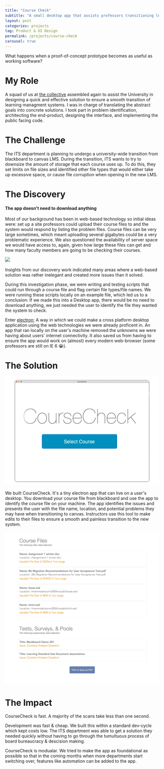 ```yaml
---
title: "Course Check"
subtitle: "A small desktop app that assists professors transitioning learning managment systems"
layout: post
categories: projects
tag: Product & UI Design
permalink: /projects/course-check
carousel: true
---
```


What happens when a proof-of-concept prototype becomes as useful as working software? 

# My Role

A squad of us at <a href="http://collectivelymade.com" target="_blank">the collective</a> assembled again to assist the University in designing a quick and effective solution to ensure a smooth transition of learning managment systems. I was in charge of translating the abstract goals into concrete solutions. I took part in problem identification, architecting the end-product, designing the interface, and implementing the public facing code.

# The Challenge

The ITS department is planning to undergo a university-wide transition from blackboard to canvas LMS. During the transition, ITS wants to try to downsize the amount of storage that each course uses up. To do this, they set limits on file sizes and identified other file types that would either take up excessive space, or cause file corruption when opening in the new LMS.

# The Discovery

#### The app doesn't need to download anything

Most of our background has been in web-based technology so initial ideas were: set up a site professors could upload their course files to and the system would respond by listing the problem files. Course files can be very large sometimes, which meant uploading several gigabytes could be a very problematic experience. We also questioned the availability of server space we would have access to, again, given how large these files can get and how many faculty members are going to be checking their courses. 

<div class="carousel-single">
    <div>
        <img class="carousel-images" src="../img/work/coursecheck-sketch.png">
    </div>
</div>

Insights from our discovery work indicated many areas where a web-based solution was rather inelegant and created more issues than it solved.

During this investigation phase, we were writing and testing scripts that could run through a course file and flag certain file types/file names. We were running these scripts locally on an example file, which led us to a conclusion: If we made this into a Desktop app, there would be no need to download anything, we just needed the user to identify the file they wanted the system to check. 

Enter <a href="electron.atom.io" target="_blank">electron</a>; A way in which we could make a cross platform desktop application using the web technologies we were already proficent in. An app that ran locally on the user's machine removed the unknowns we were having about users' internet connectivity. It also saved us from having to ensure the app would work on (almost) every modern web-browser (some professors are still on IE 6 😭). 

# The Solution

<img src="/img/work/CourseCheck.png" />

We built CourseCheck. It's a tiny electron app that can live on a user's desktop. You download your course file from blackboard and use the app to identify the course file on your machine. The app identifies the issues and presents the user with the file name, location, and potential problems they may have when transitioning to canvas. Instructors use this tool to make edits to their files to ensure a smooth and painless transition to the new system.

<img src="/img/work/CourseCheck2.png" />

# The Impact

CourseCheck is fast. A majority of the scans take less than one second. 

Development was fast & cheap. We built this within a standard dev-cycle which kept costs low. The ITS department was able to get a solution they needed quickly without having to go through the tumultuous process of board bureaucracy & descision making.

CourseCheck is modualar. We tried to make the app as foundational as possible so that in the coming months when more departments start switching over, features like automation can be added to the app.

